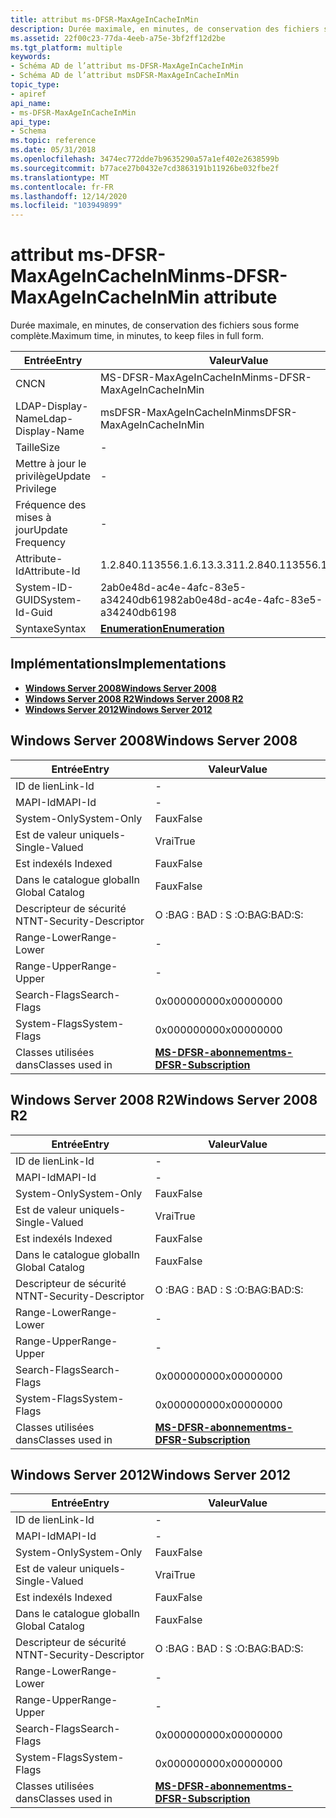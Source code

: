 ```yaml
---
title: attribut ms-DFSR-MaxAgeInCacheInMin
description: Durée maximale, en minutes, de conservation des fichiers sous forme complète.
ms.assetid: 22f00c23-77da-4eeb-a75e-3bf2ff12d2be
ms.tgt_platform: multiple
keywords:
- Schéma AD de l’attribut ms-DFSR-MaxAgeInCacheInMin
- Schéma AD de l’attribut msDFSR-MaxAgeInCacheInMin
topic_type:
- apiref
api_name:
- ms-DFSR-MaxAgeInCacheInMin
api_type:
- Schema
ms.topic: reference
ms.date: 05/31/2018
ms.openlocfilehash: 3474ec772dde7b9635290a57a1ef402e2638599b
ms.sourcegitcommit: b77ace27b0432e7cd3863191b11926be032fbe2f
ms.translationtype: MT
ms.contentlocale: fr-FR
ms.lasthandoff: 12/14/2020
ms.locfileid: "103949899"
---
```

# <a name="ms-dfsr-maxageincacheinmin-attribute"></a><span data-ttu-id="28245-105">attribut ms-DFSR-MaxAgeInCacheInMin</span><span class="sxs-lookup"><span data-stu-id="28245-105">ms-DFSR-MaxAgeInCacheInMin attribute</span></span>

<span data-ttu-id="28245-106">Durée maximale, en minutes, de conservation des fichiers sous forme complète.</span><span class="sxs-lookup"><span data-stu-id="28245-106">Maximum time, in minutes, to keep files in full form.</span></span>



| <span data-ttu-id="28245-107">Entrée</span><span class="sxs-lookup"><span data-stu-id="28245-107">Entry</span></span> | <span data-ttu-id="28245-108">Valeur</span><span class="sxs-lookup"><span data-stu-id="28245-108">Value</span></span> |
|-------------------|--------------------------------------|
| <span data-ttu-id="28245-109">CN</span><span class="sxs-lookup"><span data-stu-id="28245-109">CN</span></span>                | <span data-ttu-id="28245-110">MS-DFSR-MaxAgeInCacheInMin</span><span class="sxs-lookup"><span data-stu-id="28245-110">ms-DFSR-MaxAgeInCacheInMin</span></span>           |
| <span data-ttu-id="28245-111">LDAP-Display-Name</span><span class="sxs-lookup"><span data-stu-id="28245-111">Ldap-Display-Name</span></span> | <span data-ttu-id="28245-112">msDFSR-MaxAgeInCacheInMin</span><span class="sxs-lookup"><span data-stu-id="28245-112">msDFSR-MaxAgeInCacheInMin</span></span>            |
| <span data-ttu-id="28245-113">Taille</span><span class="sxs-lookup"><span data-stu-id="28245-113">Size</span></span>              | \-                                   |
| <span data-ttu-id="28245-114">Mettre à jour le privilège</span><span class="sxs-lookup"><span data-stu-id="28245-114">Update Privilege</span></span>  | \-                                   |
| <span data-ttu-id="28245-115">Fréquence des mises à jour</span><span class="sxs-lookup"><span data-stu-id="28245-115">Update Frequency</span></span>  | \-                                   |
| <span data-ttu-id="28245-116">Attribute-Id</span><span class="sxs-lookup"><span data-stu-id="28245-116">Attribute-Id</span></span>      | <span data-ttu-id="28245-117">1.2.840.113556.1.6.13.3.31</span><span class="sxs-lookup"><span data-stu-id="28245-117">1.2.840.113556.1.6.13.3.31</span></span>           |
| <span data-ttu-id="28245-118">System-ID-GUID</span><span class="sxs-lookup"><span data-stu-id="28245-118">System-Id-Guid</span></span>    | <span data-ttu-id="28245-119">2ab0e48d-ac4e-4afc-83e5-a34240db6198</span><span class="sxs-lookup"><span data-stu-id="28245-119">2ab0e48d-ac4e-4afc-83e5-a34240db6198</span></span> |
| <span data-ttu-id="28245-120">Syntaxe</span><span class="sxs-lookup"><span data-stu-id="28245-120">Syntax</span></span>            | [<span data-ttu-id="28245-121">**Enumeration**</span><span class="sxs-lookup"><span data-stu-id="28245-121">**Enumeration**</span></span>](s-enumeration.md) |



## <a name="implementations"></a><span data-ttu-id="28245-122">Implémentations</span><span class="sxs-lookup"><span data-stu-id="28245-122">Implementations</span></span>

-   [<span data-ttu-id="28245-123">**Windows Server 2008**</span><span class="sxs-lookup"><span data-stu-id="28245-123">**Windows Server 2008**</span></span>](#windows-server-2008)
-   [<span data-ttu-id="28245-124">**Windows Server 2008 R2**</span><span class="sxs-lookup"><span data-stu-id="28245-124">**Windows Server 2008 R2**</span></span>](#windows-server-2008-r2)
-   [<span data-ttu-id="28245-125">**Windows Server 2012**</span><span class="sxs-lookup"><span data-stu-id="28245-125">**Windows Server 2012**</span></span>](#windows-server-2012)

## <a name="windows-server-2008"></a><span data-ttu-id="28245-126">Windows Server 2008</span><span class="sxs-lookup"><span data-stu-id="28245-126">Windows Server 2008</span></span>



| <span data-ttu-id="28245-127">Entrée</span><span class="sxs-lookup"><span data-stu-id="28245-127">Entry</span></span> | <span data-ttu-id="28245-128">Valeur</span><span class="sxs-lookup"><span data-stu-id="28245-128">Value</span></span> |
|------------------------|------------------------------------------------------------------|
| <span data-ttu-id="28245-129">ID de lien</span><span class="sxs-lookup"><span data-stu-id="28245-129">Link-Id</span></span>                | \-                                                               |
| <span data-ttu-id="28245-130">MAPI-Id</span><span class="sxs-lookup"><span data-stu-id="28245-130">MAPI-Id</span></span>                | \-                                                               |
| <span data-ttu-id="28245-131">System-Only</span><span class="sxs-lookup"><span data-stu-id="28245-131">System-Only</span></span>            | <span data-ttu-id="28245-132">Faux</span><span class="sxs-lookup"><span data-stu-id="28245-132">False</span></span>                                                            |
| <span data-ttu-id="28245-133">Est de valeur unique</span><span class="sxs-lookup"><span data-stu-id="28245-133">Is-Single-Valued</span></span>       | <span data-ttu-id="28245-134">Vrai</span><span class="sxs-lookup"><span data-stu-id="28245-134">True</span></span>                                                             |
| <span data-ttu-id="28245-135">Est indexé</span><span class="sxs-lookup"><span data-stu-id="28245-135">Is Indexed</span></span>             | <span data-ttu-id="28245-136">Faux</span><span class="sxs-lookup"><span data-stu-id="28245-136">False</span></span>                                                            |
| <span data-ttu-id="28245-137">Dans le catalogue global</span><span class="sxs-lookup"><span data-stu-id="28245-137">In Global Catalog</span></span>      | <span data-ttu-id="28245-138">Faux</span><span class="sxs-lookup"><span data-stu-id="28245-138">False</span></span>                                                            |
| <span data-ttu-id="28245-139">Descripteur de sécurité NT</span><span class="sxs-lookup"><span data-stu-id="28245-139">NT-Security-Descriptor</span></span> | <span data-ttu-id="28245-140">O :BAG : BAD : S :</span><span class="sxs-lookup"><span data-stu-id="28245-140">O:BAG:BAD:S:</span></span>                                                     |
| <span data-ttu-id="28245-141">Range-Lower</span><span class="sxs-lookup"><span data-stu-id="28245-141">Range-Lower</span></span>            | \-                                                               |
| <span data-ttu-id="28245-142">Range-Upper</span><span class="sxs-lookup"><span data-stu-id="28245-142">Range-Upper</span></span>            | \-                                                               |
| <span data-ttu-id="28245-143">Search-Flags</span><span class="sxs-lookup"><span data-stu-id="28245-143">Search-Flags</span></span>           | <span data-ttu-id="28245-144">0x00000000</span><span class="sxs-lookup"><span data-stu-id="28245-144">0x00000000</span></span>                                                       |
| <span data-ttu-id="28245-145">System-Flags</span><span class="sxs-lookup"><span data-stu-id="28245-145">System-Flags</span></span>           | <span data-ttu-id="28245-146">0x00000000</span><span class="sxs-lookup"><span data-stu-id="28245-146">0x00000000</span></span>                                                       |
| <span data-ttu-id="28245-147">Classes utilisées dans</span><span class="sxs-lookup"><span data-stu-id="28245-147">Classes used in</span></span>        | [<span data-ttu-id="28245-148">**MS-DFSR-abonnement**</span><span class="sxs-lookup"><span data-stu-id="28245-148">**ms-DFSR-Subscription**</span></span>](c-msdfsr-subscription.md)<br/> |



## <a name="windows-server-2008-r2"></a><span data-ttu-id="28245-149">Windows Server 2008 R2</span><span class="sxs-lookup"><span data-stu-id="28245-149">Windows Server 2008 R2</span></span>



| <span data-ttu-id="28245-150">Entrée</span><span class="sxs-lookup"><span data-stu-id="28245-150">Entry</span></span> | <span data-ttu-id="28245-151">Valeur</span><span class="sxs-lookup"><span data-stu-id="28245-151">Value</span></span> |
|------------------------|------------------------------------------------------------------|
| <span data-ttu-id="28245-152">ID de lien</span><span class="sxs-lookup"><span data-stu-id="28245-152">Link-Id</span></span>                | \-                                                               |
| <span data-ttu-id="28245-153">MAPI-Id</span><span class="sxs-lookup"><span data-stu-id="28245-153">MAPI-Id</span></span>                | \-                                                               |
| <span data-ttu-id="28245-154">System-Only</span><span class="sxs-lookup"><span data-stu-id="28245-154">System-Only</span></span>            | <span data-ttu-id="28245-155">Faux</span><span class="sxs-lookup"><span data-stu-id="28245-155">False</span></span>                                                            |
| <span data-ttu-id="28245-156">Est de valeur unique</span><span class="sxs-lookup"><span data-stu-id="28245-156">Is-Single-Valued</span></span>       | <span data-ttu-id="28245-157">Vrai</span><span class="sxs-lookup"><span data-stu-id="28245-157">True</span></span>                                                             |
| <span data-ttu-id="28245-158">Est indexé</span><span class="sxs-lookup"><span data-stu-id="28245-158">Is Indexed</span></span>             | <span data-ttu-id="28245-159">Faux</span><span class="sxs-lookup"><span data-stu-id="28245-159">False</span></span>                                                            |
| <span data-ttu-id="28245-160">Dans le catalogue global</span><span class="sxs-lookup"><span data-stu-id="28245-160">In Global Catalog</span></span>      | <span data-ttu-id="28245-161">Faux</span><span class="sxs-lookup"><span data-stu-id="28245-161">False</span></span>                                                            |
| <span data-ttu-id="28245-162">Descripteur de sécurité NT</span><span class="sxs-lookup"><span data-stu-id="28245-162">NT-Security-Descriptor</span></span> | <span data-ttu-id="28245-163">O :BAG : BAD : S :</span><span class="sxs-lookup"><span data-stu-id="28245-163">O:BAG:BAD:S:</span></span>                                                     |
| <span data-ttu-id="28245-164">Range-Lower</span><span class="sxs-lookup"><span data-stu-id="28245-164">Range-Lower</span></span>            | \-                                                               |
| <span data-ttu-id="28245-165">Range-Upper</span><span class="sxs-lookup"><span data-stu-id="28245-165">Range-Upper</span></span>            | \-                                                               |
| <span data-ttu-id="28245-166">Search-Flags</span><span class="sxs-lookup"><span data-stu-id="28245-166">Search-Flags</span></span>           | <span data-ttu-id="28245-167">0x00000000</span><span class="sxs-lookup"><span data-stu-id="28245-167">0x00000000</span></span>                                                       |
| <span data-ttu-id="28245-168">System-Flags</span><span class="sxs-lookup"><span data-stu-id="28245-168">System-Flags</span></span>           | <span data-ttu-id="28245-169">0x00000000</span><span class="sxs-lookup"><span data-stu-id="28245-169">0x00000000</span></span>                                                       |
| <span data-ttu-id="28245-170">Classes utilisées dans</span><span class="sxs-lookup"><span data-stu-id="28245-170">Classes used in</span></span>        | [<span data-ttu-id="28245-171">**MS-DFSR-abonnement**</span><span class="sxs-lookup"><span data-stu-id="28245-171">**ms-DFSR-Subscription**</span></span>](c-msdfsr-subscription.md)<br/> |



## <a name="windows-server-2012"></a><span data-ttu-id="28245-172">Windows Server 2012</span><span class="sxs-lookup"><span data-stu-id="28245-172">Windows Server 2012</span></span>



| <span data-ttu-id="28245-173">Entrée</span><span class="sxs-lookup"><span data-stu-id="28245-173">Entry</span></span> | <span data-ttu-id="28245-174">Valeur</span><span class="sxs-lookup"><span data-stu-id="28245-174">Value</span></span> |
|------------------------|------------------------------------------------------------------|
| <span data-ttu-id="28245-175">ID de lien</span><span class="sxs-lookup"><span data-stu-id="28245-175">Link-Id</span></span>                | \-                                                               |
| <span data-ttu-id="28245-176">MAPI-Id</span><span class="sxs-lookup"><span data-stu-id="28245-176">MAPI-Id</span></span>                | \-                                                               |
| <span data-ttu-id="28245-177">System-Only</span><span class="sxs-lookup"><span data-stu-id="28245-177">System-Only</span></span>            | <span data-ttu-id="28245-178">Faux</span><span class="sxs-lookup"><span data-stu-id="28245-178">False</span></span>                                                            |
| <span data-ttu-id="28245-179">Est de valeur unique</span><span class="sxs-lookup"><span data-stu-id="28245-179">Is-Single-Valued</span></span>       | <span data-ttu-id="28245-180">Vrai</span><span class="sxs-lookup"><span data-stu-id="28245-180">True</span></span>                                                             |
| <span data-ttu-id="28245-181">Est indexé</span><span class="sxs-lookup"><span data-stu-id="28245-181">Is Indexed</span></span>             | <span data-ttu-id="28245-182">Faux</span><span class="sxs-lookup"><span data-stu-id="28245-182">False</span></span>                                                            |
| <span data-ttu-id="28245-183">Dans le catalogue global</span><span class="sxs-lookup"><span data-stu-id="28245-183">In Global Catalog</span></span>      | <span data-ttu-id="28245-184">Faux</span><span class="sxs-lookup"><span data-stu-id="28245-184">False</span></span>                                                            |
| <span data-ttu-id="28245-185">Descripteur de sécurité NT</span><span class="sxs-lookup"><span data-stu-id="28245-185">NT-Security-Descriptor</span></span> | <span data-ttu-id="28245-186">O :BAG : BAD : S :</span><span class="sxs-lookup"><span data-stu-id="28245-186">O:BAG:BAD:S:</span></span>                                                     |
| <span data-ttu-id="28245-187">Range-Lower</span><span class="sxs-lookup"><span data-stu-id="28245-187">Range-Lower</span></span>            | \-                                                               |
| <span data-ttu-id="28245-188">Range-Upper</span><span class="sxs-lookup"><span data-stu-id="28245-188">Range-Upper</span></span>            | \-                                                               |
| <span data-ttu-id="28245-189">Search-Flags</span><span class="sxs-lookup"><span data-stu-id="28245-189">Search-Flags</span></span>           | <span data-ttu-id="28245-190">0x00000000</span><span class="sxs-lookup"><span data-stu-id="28245-190">0x00000000</span></span>                                                       |
| <span data-ttu-id="28245-191">System-Flags</span><span class="sxs-lookup"><span data-stu-id="28245-191">System-Flags</span></span>           | <span data-ttu-id="28245-192">0x00000000</span><span class="sxs-lookup"><span data-stu-id="28245-192">0x00000000</span></span>                                                       |
| <span data-ttu-id="28245-193">Classes utilisées dans</span><span class="sxs-lookup"><span data-stu-id="28245-193">Classes used in</span></span>        | [<span data-ttu-id="28245-194">**MS-DFSR-abonnement**</span><span class="sxs-lookup"><span data-stu-id="28245-194">**ms-DFSR-Subscription**</span></span>](c-msdfsr-subscription.md)<br/> |



 

 





